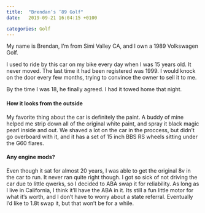 ```yaml
---
title:  "Brendan’s ’89 Golf"
date:   2019-09-21 16:04:15 +0100

categories: Golf
---
```


My name is Brendan, I’m from Simi Valley CA, and I own a 1989 Volkswagen Golf.

I used to ride by this car on my bike every day when I was 15 years old. It never moved. The last time it had been registered was 1999. I would knock on the door every few months, trying to convince the owner to sell it to me.

By the time I was 18, he finally agreed. I had it towed home that night.


#### How it looks from the outside
My favorite thing about the car is definitely the paint. A buddy of mine helped me strip down all of the original white paint, and spray it black magic pearl inside and out. We shaved a lot on the car in the proccess, but didn’t go overboard with it, and it has a set of 15 inch BBS RS wheels sitting under the G60 flares.

#### Any engine mods?
Even though it sat for almost 20 years, I was able to get the original 8v in the car to run. It never ran quite right though. I got so sick of not driving the car due to little qwerks, so I decided to ABA swap it for reliability. As long as I live in California, I think it’ll have the ABA in it. Its still a fun little motor for what it’s worth, and I don’t have to worry about a state referral.
Eventually I’d like to 1.8t swap it, but that won’t be for a while.